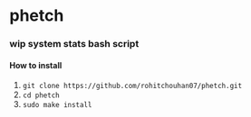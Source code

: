 # phetch
### wip system stats bash script
#### How to install 
1. `git clone https://github.com/rohitchouhan07/phetch.git`
2. `cd phetch`
3. `sudo make install`
